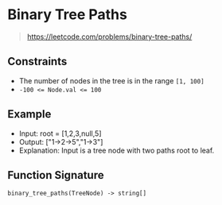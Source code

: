 # Binary Tree Paths
> https://leetcode.com/problems/binary-tree-paths/

## Constraints
* The number of nodes in the tree is in the range `[1, 100]`
* `-100 <= Node.val <= 100`

## Example
* Input: root = [1,2,3,null,5]
* Output: ["1->2->5","1->3"]
* Explanation: Input is a tree node with two paths root to leaf.

## Function Signature
`binary_tree_paths(TreeNode) -> string[]`
